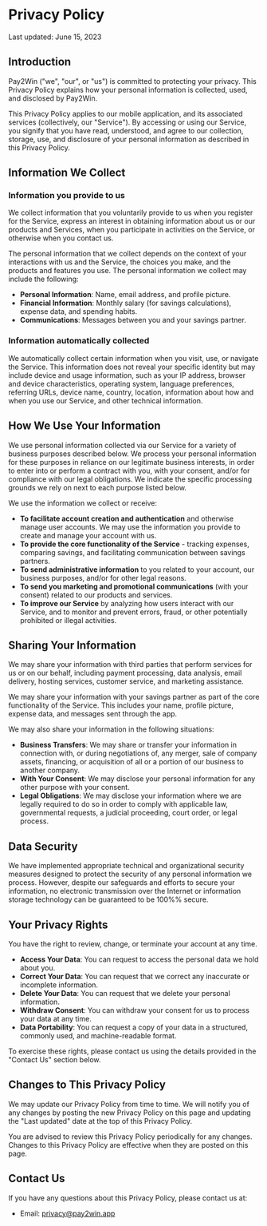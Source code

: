 # Privacy Policy  
  
Last updated: June 15, 2023  
  
## Introduction  
  
Pay2Win ("we", "our", or "us") is committed to protecting your privacy. This Privacy Policy explains how your personal information is collected, used, and disclosed by Pay2Win.  
  
This Privacy Policy applies to our mobile application, and its associated services (collectively, our "Service"). By accessing or using our Service, you signify that you have read, understood, and agree to our collection, storage, use, and disclosure of your personal information as described in this Privacy Policy. 
  
## Information We Collect  
  
### Information you provide to us  
  
We collect information that you voluntarily provide to us when you register for the Service, express an interest in obtaining information about us or our products and Services, when you participate in activities on the Service, or otherwise when you contact us.  
  
The personal information that we collect depends on the context of your interactions with us and the Service, the choices you make, and the products and features you use. The personal information we collect may include the following:  
  
* **Personal Information**: Name, email address, and profile picture.  
* **Financial Information**: Monthly salary (for savings calculations), expense data, and spending habits.  
* **Communications**: Messages between you and your savings partner.  
  
### Information automatically collected  
  
We automatically collect certain information when you visit, use, or navigate the Service. This information does not reveal your specific identity but may include device and usage information, such as your IP address, browser and device characteristics, operating system, language preferences, referring URLs, device name, country, location, information about how and when you use our Service, and other technical information. 
  
## How We Use Your Information  
  
We use personal information collected via our Service for a variety of business purposes described below. We process your personal information for these purposes in reliance on our legitimate business interests, in order to enter into or perform a contract with you, with your consent, and/or for compliance with our legal obligations. We indicate the specific processing grounds we rely on next to each purpose listed below.  
  
We use the information we collect or receive:  
  
* **To facilitate account creation and authentication** and otherwise manage user accounts. We may use the information you provide to create and manage your account with us.  
* **To provide the core functionality of the Service** - tracking expenses, comparing savings, and facilitating communication between savings partners.  
* **To send administrative information** to you related to your account, our business purposes, and/or for other legal reasons.  
* **To send you marketing and promotional communications** (with your consent) related to our products and services.  
* **To improve our Service** by analyzing how users interact with our Service, and to monitor and prevent errors, fraud, or other potentially prohibited or illegal activities. 
  
## Sharing Your Information  
  
We may share your information with third parties that perform services for us or on our behalf, including payment processing, data analysis, email delivery, hosting services, customer service, and marketing assistance.  
  
We may share your information with your savings partner as part of the core functionality of the Service. This includes your name, profile picture, expense data, and messages sent through the app.  
  
We may also share your information in the following situations:  
  
* **Business Transfers**: We may share or transfer your information in connection with, or during negotiations of, any merger, sale of company assets, financing, or acquisition of all or a portion of our business to another company.  
* **With Your Consent**: We may disclose your personal information for any other purpose with your consent.  
* **Legal Obligations**: We may disclose your information where we are legally required to do so in order to comply with applicable law, governmental requests, a judicial proceeding, court order, or legal process.  
  
## Data Security  
  
We have implemented appropriate technical and organizational security measures designed to protect the security of any personal information we process. However, despite our safeguards and efforts to secure your information, no electronic transmission over the Internet or information storage technology can be guaranteed to be 100%% secure. 
  
## Your Privacy Rights  
  
You have the right to review, change, or terminate your account at any time.  
  
* **Access Your Data**: You can request to access the personal data we hold about you.  
* **Correct Your Data**: You can request that we correct any inaccurate or incomplete information.  
* **Delete Your Data**: You can request that we delete your personal information.  
* **Withdraw Consent**: You can withdraw your consent for us to process your data at any time.  
* **Data Portability**: You can request a copy of your data in a structured, commonly used, and machine-readable format.  
  
To exercise these rights, please contact us using the details provided in the "Contact Us" section below.  
  
## Changes to This Privacy Policy  
  
We may update our Privacy Policy from time to time. We will notify you of any changes by posting the new Privacy Policy on this page and updating the "Last updated" date at the top of this Privacy Policy.  
  
You are advised to review this Privacy Policy periodically for any changes. Changes to this Privacy Policy are effective when they are posted on this page.  
  
## Contact Us  
  
If you have any questions about this Privacy Policy, please contact us at:  
  
* Email: privacy@pay2win.app 
